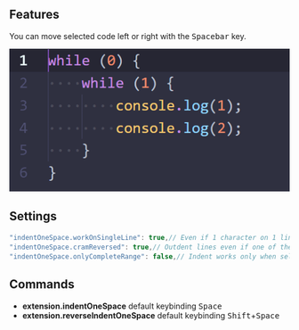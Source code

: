## Features

You can move selected code left or right with the <kbd>Spacebar</kbd> key.

![Moving left or right with hotkeys](img/demo.gif)

## Settings
```javascript
"indentOneSpace.workOnSingleLine": true,// Even if 1 character on 1 line is selected - the command will work.
"indentOneSpace.cramReversed": true,// Outdent lines even if one of them has reached column 0 (gutter).
"indentOneSpace.onlyCompleteRange": false,// Indent works only when selection has nothing or whitespace characters on the sides
```

## Commands

* **extension.indentOneSpace** default keybinding <kbd>Space</kbd>
* **extension.reverseIndentOneSpace** default keybinding <kbd>Shift</kbd>+<kbd>Space</kbd>
